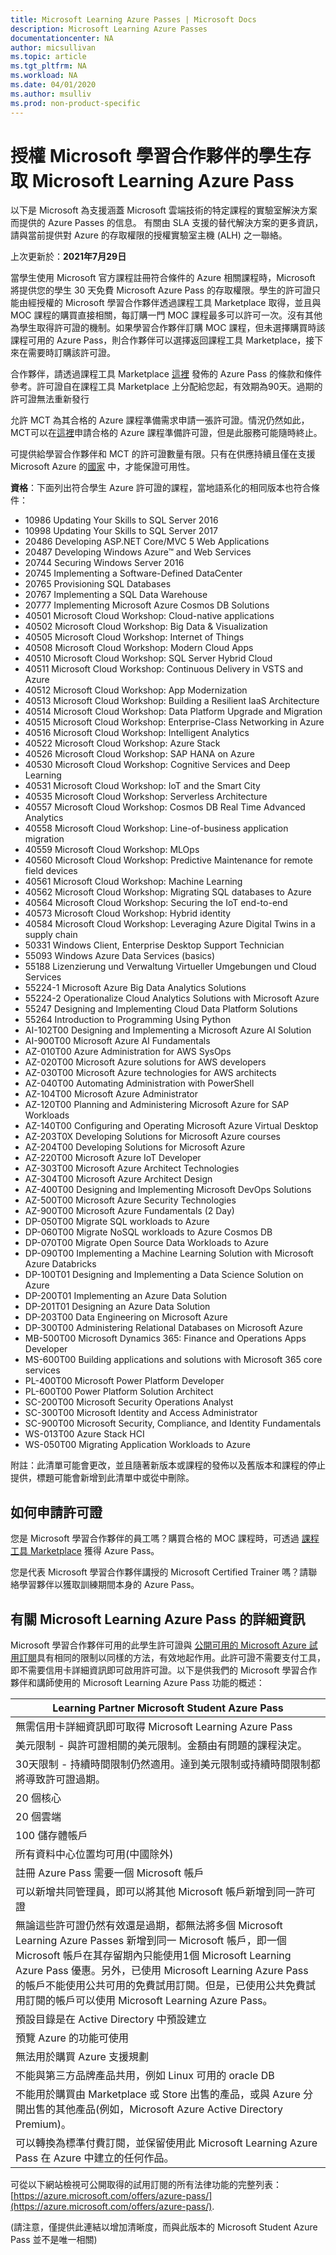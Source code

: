 ```yaml
---
title: Microsoft Learning Azure Passes | Microsoft Docs
description: Microsoft Learning Azure Passes
documentationcenter: NA
author: micsullivan
ms.topic: article
ms.tgt_pltfrm: NA
ms.workload: NA
ms.date: 04/01/2020
ms.author: msulliv
ms.prod: non-product-specific
---
```


# 授權 Microsoft 學習合作夥伴的學生存取 Microsoft Learning Azure Pass

<div>以下是 Microsoft 為支援涵蓋 Microsoft 雲端技術的特定課程的實驗室解決方案而提供的 Azure Passes 的信息。 有關由 SLA 支援的替代解決方案的更多資訊，請與當前提供對 Azure 的存取權限的授權實驗室主機 (ALH) 之一聯絡。</div>

上次更新於：**2021年7月29日**

當學生使用 Microsoft 官方課程註冊符合條件的 Azure 相關課程時，Microsoft 將提供您的學生 30 天免費 Microsoft Azure Pass 的存取權限。學生的許可證只能由經授權的 Microsoft 學習合作夥伴透過課程工具 Marketplace 取得，並且與 MOC 課程的購買直接相關，每訂購一門 MOC 課程最多可以許可一次。沒有其他為學生取得許可證的機制。如果學習合作夥伴訂購 MOC 課程，但未選擇購買時該課程可用的 Azure Pass，則合作夥伴可以選擇返回課程工具 Marketplace，接下來在需要時訂購該許可證。

合作夥伴，請透過課程工具 Marketplace [這裡](https://shop.courseware-marketplace.com/shop/en-GB/Content/TermsAndConditions) 發佈的 Azure Pass 的條款和條件 參考。許可證自在課程工具 Marketplace 上分配給您起，有效期為90天。過期的許可證無法重新發行

允許 MCT 為其合格的 Azure 課程準備需求申請一張許可證。情況仍然如此，MCT可以在[這裡](https://vouchers.cloudapp.net/AzurePass/)申請合格的 Azure 課程準備許可證，但是此服務可能隨時終止。

可提供給學習合作夥伴和 MCT 的許可證數量有限。只有在供應持續且僅在支援 Microsoft Azure 的[國家](https://www.windowsazure.com/pricing/faq/) 中，才能保證可用性。

**資格**：下面列出符合學生 Azure 許可證的課程，當地語系化的相同版本也符合條件：

- 10986 Updating Your Skills to SQL Server 2016
- 10998 Updating Your Skills to SQL Server 2017
- 20486 Developing ASP.NET Core/MVC 5 Web Applications
- 20487 Developing Windows Azure™ and Web Services
- 20744 Securing Windows Server 2016
- 20745 Implementing a Software-Defined DataCenter
- 20765 Provisioning SQL Databases
- 20767 Implementing a SQL Data Warehouse
- 20777 Implementing Microsoft Azure Cosmos DB Solutions
- 40501 Microsoft Cloud Workshop: Cloud-native applications
- 40502 Microsoft Cloud Workshop: Big Data & Visualization
- 40505 Microsoft Cloud Workshop: Internet of Things
- 40508 Microsoft Cloud Workshop: Modern Cloud Apps
- 40510 Microsoft Cloud Workshop: SQL Server Hybrid Cloud
- 40511 Microsoft Cloud Workshop: Continuous Delivery in VSTS and Azure
- 40512 Microsoft Cloud Workshop: App Modernization
- 40513 Microsoft Cloud Workshop: Building a Resilient IaaS Architecture
- 40514 Microsoft Cloud Workshop: Data Platform Upgrade and Migration
- 40515 Microsoft Cloud Workshop: Enterprise-Class Networking in Azure
- 40516 Microsoft Cloud Workshop: Intelligent Analytics
- 40522 Microsoft Cloud Workshop: Azure Stack
- 40526 Microsoft Cloud Workshop: SAP HANA on Azure
- 40530 Microsoft Cloud Workshop: Cognitive Services and Deep Learning
- 40531 Microsoft Cloud Workshop: IoT and the Smart City
- 40535 Microsoft Cloud Workshop: Serverless Architecture
- 40557 Microsoft Cloud Workshop: Cosmos DB Real Time Advanced Analytics
- 40558 Microsoft Cloud Workshop: Line-of-business application migration
- 40559 Microsoft Cloud Workshop: MLOps
- 40560 Microsoft Cloud Workshop: Predictive Maintenance for remote field devices
- 40561 Microsoft Cloud Workshop: Machine Learning
- 40562 Microsoft Cloud Workshop: Migrating SQL databases to Azure
- 40564 Microsoft Cloud Workshop: Securing the IoT end-to-end
- 40573 Microsoft Cloud Workshop: Hybrid identity
- 40584 Microsoft Cloud Workshop: Leveraging Azure Digital Twins in a supply chain
- 50331 Windows Client, Enterprise Desktop Support Technician
- 55093 Windows Azure Data Services (basics)
- 55188 Lizenzierung und Verwaltung Virtueller Umgebungen und Cloud Services
- 55224-1 Microsoft Azure Big Data Analytics Solutions
- 55224-2 Operationalize Cloud Analytics Solutions with Microsoft Azure
- 55247 Designing and Implementing Cloud Data Platform Solutions
- 55264 Introduction to Programming Using Python
- AI-102T00 Designing and Implementing a Microsoft Azure AI Solution
- AI-900T00 Microsoft Azure AI Fundamentals
- AZ-010T00 Azure Administration for AWS SysOps
- AZ-020T00 Microsoft Azure solutions for AWS developers
- AZ-030T00 Microsoft Azure technologies for AWS architects
- AZ-040T00 Automating Administration with PowerShell
- AZ-104T00 Microsoft Azure Administrator
- AZ-120T00 Planning and Administering Microsoft Azure for SAP Workloads
- AZ-140T00 Configuring and Operating Microsoft Azure Virtual Desktop
- AZ-203T0X Developing Solutions for Microsoft Azure courses
- AZ-204T00 Developing Solutions for Microsoft Azure
- AZ-220T00 Microsoft Azure IoT Developer
- AZ-303T00 Microsoft Azure Architect Technologies
- AZ-304T00 Microsoft Azure Architect Design
- AZ-400T00 Designing and Implementing Microsoft DevOps Solutions
- AZ-500T00 Microsoft Azure Security Technologies
- AZ-900T00 Microsoft Azure Fundamentals (2 Day)
- DP-050T00 Migrate SQL workloads to Azure
- DP-060T00 Migrate NoSQL workloads to Azure Cosmos DB
- DP-070T00 Migrate Open Source Data Workloads to Azure
- DP-090T00 Implementing a Machine Learning Solution with Microsoft Azure Databricks
- DP-100T01 Designing and Implementing a Data Science Solution on Azure
- DP-200T01 Implementing an Azure Data Solution
- DP-201T01 Designing an Azure Data Solution
- DP-203T00 Data Engineering on Microsoft Azure
- DP-300T00 Administering Relational Databases on Microsoft Azure
- MB-500T00 Microsoft Dynamics 365: Finance and Operations Apps Developer
- MS-600T00 Building applications and solutions with Microsoft 365 core services
- PL-400T00 Microsoft Power Platform Developer
- PL-600T00 Power Platform Solution Architect
- SC-200T00 Microsoft Security Operations Analyst
- SC-300T00 Microsoft Identity and Access Administrator
- SC-900T00 Microsoft Security, Compliance, and Identity Fundamentals
- WS-013T00 Azure Stack HCI
- WS-050T00 Migrating Application Workloads to Azure

附註：此清單可能會更改，並且隨著新版本或課程的發佈以及舊版本和課程的停止提供，標題可能會新增到此清單中或從中刪除。

## 如何申請許可證

您是 Microsoft 學習合作夥伴的員工嗎？購買合格的 MOC 課程時，可透過 [課程工具 Marketplace](https://shop.courseware-marketplace.com/) 獲得 Azure Pass。

您是代表 Microsoft 學習合作夥伴講授的 Microsoft Certified Trainer 嗎？請聯絡學習夥伴以獲取訓練期間本身的 Azure Pass。

## 有關 Microsoft Learning Azure Pass 的詳細資訊

Microsoft 學習合作夥伴可用的此學生許可證與 [公開可用的 Microsoft Azure 試用訂閱](https://azure.microsoft.com/pricing/free-trial/)具有相同的限制以同樣的方法，有效地起作用。此許可證不需要支付工具，即不需要信用卡詳細資訊即可啟用許可證。以下是供我們的 Microsoft 學習合作夥伴和講師使用的 Microsoft Learning Azure Pass 功能的概述：

| Learning Partner Microsoft Student Azure Pass |
| --- |
| 無需信用卡詳細資訊即可取得 Microsoft Learning Azure Pass |
| 美元限制 - 與許可證相關的美元限制。金額由有問題的課程決定。|
| 30天限制 - 持續時間限制仍然適用。達到美元限制或持續時間限制都將導致許可證過期。|
| 20 個核心 |
| 20 個雲端 |
| 100 儲存體帳戶 |
| 所有資料中心位置均可用(中國除外)|
 註冊 Azure Pass 需要一個 Microsoft 帳戶 |
| 可以新增共同管理員，即可以將其他 Microsoft 帳戶新增到同一許可證|
| 無論這些許可證仍然有效還是過期，都無法將多個 Microsoft Learning Azure Passes 新增到同一 Microsoft 帳戶，即一個 Microsoft 帳戶在其存留期內只能使用1個 Microsoft Learning Azure Pass 優惠。另外，已使用 Microsoft Learning Azure Pass 的帳戶不能使用公共可用的免費試用訂閱。但是，已使用公共免費試用訂閱的帳戶可以使用 Microsoft Learning Azure Pass。|
| 預設目錄是在 Active Directory 中預設建立 |
| 預覽 Azure 的功能可使用 |
| 無法用於購買 Azure 支援規劃 |
| 不能與第三方品牌產品共用，例如 Linux 可用的 oracle DB |
| 不能用於購買由 Marketplace 或 Store 出售的產品，或與 Azure 分開出售的其他產品(例如，Microsoft Azure Active Directory Premium)。|
| 可以轉換為標準付費訂閱，並保留使用此 Microsoft Learning Azure Pass 在 Azure 中建立的任何作品。|

可從以下網站檢視可公開取得的試用訂閱的所有法律功能的完整列表：[https://azure.microsoft.com/offers/azure-pass/](https://azure.microsoft.com/offers/azure-pass/).

(請注意，僅提供此連結以增加清晰度，而與此版本的 Microsoft Student Azure Pass 並不是唯一相關)
